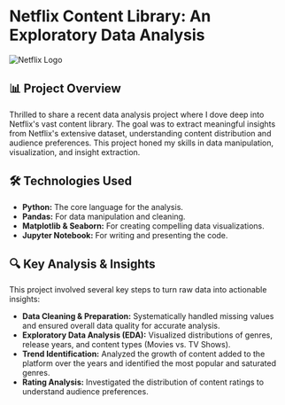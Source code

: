 # Netflix Content Library: An Exploratory Data Analysis

![Netflix Logo](https://images.ctfassets.net/y2ske730sjqp/5QQ9SVIdc1tmkqrtFnG9U1/de758bba0f65dcc1c6bc1f31f161003d/BrandAssets_Logos_02-NSymbol.jpg?w=940)

## 📊 Project Overview

Thrilled to share a recent data analysis project where I dove deep into Netflix's vast content library. The goal was to extract meaningful insights from Netflix's extensive dataset, understanding content distribution and audience preferences. This project honed my skills in data manipulation, visualization, and insight extraction.

## 🛠️ Technologies Used

* **Python:** The core language for the analysis.
* **Pandas:** For data manipulation and cleaning.
* **Matplotlib & Seaborn:** For creating compelling data visualizations.
* **Jupyter Notebook:** For writing and presenting the code.

## 🔍 Key Analysis & Insights

This project involved several key steps to turn raw data into actionable insights:

* **Data Cleaning & Preparation:** Systematically handled missing values and ensured overall data quality for accurate analysis.
* **Exploratory Data Analysis (EDA):** Visualized distributions of genres, release years, and content types (Movies vs. TV Shows).
* **Trend Identification:** Analyzed the growth of content added to the platform over the years and identified the most popular and saturated genres.
* **Rating Analysis:** Investigated the distribution of content ratings to understand audience preferences.
